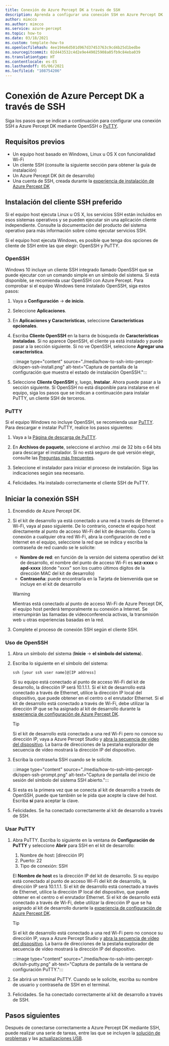 ```yaml
---
title: Conexión de Azure Percept DK a través de SSH
description: Aprenda a configurar una conexión SSH en Azure Percept DK con PuTTY
author: mimcco
ms.author: mimcco
ms.service: azure-percept
ms.topic: how-to
ms.date: 03/18/2021
ms.custom: template-how-to
ms.openlocfilehash: 4ee194e6d501d967d37453763c9cd4b25d1bedbe
ms.sourcegitcommit: 02d443532c4d2e9e449025908a05fb9c84eba039
ms.translationtype: HT
ms.contentlocale: es-ES
ms.lasthandoff: 05/06/2021
ms.locfileid: "108754206"
---
```

# <a name="connect-to-your-azure-percept-dk-over-ssh"></a>Conexión de Azure Percept DK a través de SSH

Siga los pasos que se indican a continuación para configurar una conexión SSH a Azure Percept DK mediante OpenSSH o [PuTTY](https://www.chiark.greenend.org.uk/~sgtatham/putty/latest.html).

## <a name="prerequisites"></a>Requisitos previos

- Un equipo host basado en Windows, Linux u OS X con funcionalidad Wi-Fi
- Un cliente SSH (consulte la siguiente sección para obtener la guía de instalación)
- Un Azure Percept DK (kit de desarrollo)
- Una cuenta de SSH, creada durante la [experiencia de instalación de Azure Percept DK](./quickstart-percept-dk-set-up.md)

## <a name="install-your-preferred-ssh-client"></a>Instalación del cliente SSH preferido

Si el equipo host ejecuta Linux u OS X, los servicios SSH están incluidos en esos sistemas operativos y se pueden ejecutar sin una aplicación cliente independiente. Consulte la documentación del producto del sistema operativo para más información sobre cómo ejecutar servicios SSH.

Si el equipo host ejecuta Windows, es posible que tenga dos opciones de cliente de SSH entre las que elegir: OpenSSH y PuTTY.

### <a name="openssh"></a>OpenSSH

Windows 10 incluye un cliente SSH integrado llamado OpenSSH que se puede ejecutar con un comando simple en un símbolo del sistema. Si está disponible, se recomienda usar OpenSSH con Azure Percept. Para comprobar si el equipo Windows tiene instalado OpenSSH, siga estos pasos:

1. Vaya a **Configuración** -> **de inicio**.

1. Seleccione **Aplicaciones**.

1. En **Aplicaciones y Características**, seleccione **Características opcionales**.

1. Escriba **Cliente OpenSSH** en la barra de búsqueda de **Características instaladas**. Si no aparece OpenSSH, el cliente ya está instalado y puede pasar a la sección siguiente. Si no ve OpenSSH, seleccione **Agregar una característica**.

    :::image type="content" source="./media/how-to-ssh-into-percept-dk/open-ssh-install.png" alt-text="Captura de pantalla de la configuración que muestra el estado de instalación OpenSSH.":::

1. Seleccione **Cliente OpenSSH** y, luego, **Instalar**. Ahora puede pasar a la sección siguiente. Si OpenSSH no está disponible para instalarse en el equipo, siga los pasos que se indican a continuación para instalar PuTTY, un cliente SSH de terceros.

### <a name="putty"></a>PuTTY

Si el equipo Windows no incluye OpenSSH, se recomienda usar [PuTTY](https://www.chiark.greenend.org.uk/~sgtatham/putty/latest.html). Para descargar e instalar PuTTY, realice los pasos siguientes:

1. Vaya a la [Página de descarga de PuTTY](https://www.chiark.greenend.org.uk/~sgtatham/putty/latest.html).

1. En **Archivos de paquete**, seleccione el archivo .msi de 32 bits o 64 bits para descargar el instalador. Si no está seguro de qué versión elegir, consulte las [Preguntas más frecuentes](https://www.chiark.greenend.org.uk/~sgtatham/putty/faq.html#faq-32bit-64bit).

1. Seleccione el instalador para iniciar el proceso de instalación. Siga las indicaciones según sea necesario.

1. Felicidades. Ha instalado correctamente el cliente SSH de PuTTY.

## <a name="initiate-the-ssh-connection"></a>Iniciar la conexión SSH

1. Encendido de Azure Percept DK.

1. Si el kit de desarrollo ya está conectado a una red a través de Ethernet o Wi-Fi, vaya al paso siguiente. De lo contrario, conecte el equipo host directamente al punto de acceso Wi-Fi del kit de desarrollo. Como la conexión a cualquier otra red Wi-Fi, abra la configuración de red e Internet en el equipo, seleccione la red que se indica y escriba la contraseña de red cuando se le solicite:

    - **Nombre de red**: en función de la versión del sistema operativo del kit de desarrollo, el nombre del punto de acceso Wi-Fi es **scz-xxxx** o **apd-xxxx** (donde "xxxx" son los cuatro últimos dígitos de la dirección MAC del kit de desarrollo)
    - **Contraseña**: puede encontrarla en la Tarjeta de bienvenida que se incluye en el kit de desarrollo

    > [!WARNING]
    > Mientras está conectado al punto de acceso Wi-Fi de Azure Percept DK, el equipo host perderá temporalmente su conexión a Internet. Se interrumpirán las llamadas de videoconferencia activas, la transmisión web u otras experiencias basadas en la red.

1. Complete el proceso de conexión SSH según el cliente SSH.

### <a name="using-openssh"></a>Uso de OpenSSH

1. Abra un símbolo del sistema (**Inicie** -> **el símbolo del sistema**).

1. Escriba lo siguiente en el símbolo del sistema:

    ```console
    ssh [your ssh user name]@[IP address]
    ```

    Si su equipo está conectado al punto de acceso Wi-Fi del kit de desarrollo, la dirección IP será 10.1.1.1. Si el kit de desarrollo está conectado a través de Ethernet, utilice la dirección IP local del dispositivo, que puede obtener en el centro o el enrutador Ethernet. Si el kit de desarrollo está conectado a través de Wi-Fi, debe utilizar la dirección IP que se ha asignado al kit de desarrollo durante la [experiencia de configuración de Azure Percept DK](./quickstart-percept-dk-set-up.md).

    > [!TIP]
    > Si el kit de desarrollo está conectado a una red Wi-Fi pero no conoce su dirección IP, vaya a Azure Percept Studio y [abra la secuencia de vídeo del dispositivo](./how-to-view-video-stream.md). La barra de direcciones de la pestaña explorador de secuencia de vídeo mostrará la dirección IP del dispositivo.

1. Escriba la contraseña SSH cuando se le solicite.

    :::image type="content" source="./media/how-to-ssh-into-percept-dk/open-ssh-prompt.png" alt-text="Captura de pantalla del inicio de sesión del símbolo del sistema SSH abierto.":::

1. Si esta es la primera vez que se conecta al kit de desarrollo a través de OpenSSH, puede que también se le pida que acepte la clave del host. Escriba **sí** para aceptar la clave.

1. Felicidades. Se ha conectado correctamente al kit de desarrollo a través de SSH.

### <a name="using-putty"></a>Usar PuTTY

1. Abra PuTTY. Escriba lo siguiente en la ventana de **Configuración de PuTTY** y seleccione **Abrir** para SSH en el kit de desarrollo:

    1. Nombre de host: [dirección IP]
    1. Puerto: 22
    1. Tipo de conexión: SSH

    El **Nombre de host** es la dirección IP del kit de desarrollo. Si su equipo está conectado al punto de acceso Wi-Fi del kit de desarrollo, la dirección IP será 10.1.1.1. Si el kit de desarrollo está conectado a través de Ethernet, utilice la dirección IP local del dispositivo, que puede obtener en el centro o el enrutador Ethernet. Si el kit de desarrollo está conectado a través de Wi-Fi, debe utilizar la dirección IP que se ha asignado al kit de desarrollo durante la [experiencia de configuración de Azure Percept DK](./quickstart-percept-dk-set-up.md).

    > [!TIP]
    > Si el kit de desarrollo está conectado a una red Wi-Fi pero no conoce su dirección IP, vaya a Azure Percept Studio y [abra la secuencia de vídeo del dispositivo](./how-to-view-video-stream.md). La barra de direcciones de la pestaña explorador de secuencia de vídeo mostrará la dirección IP del dispositivo.

    :::image type="content" source="./media/how-to-ssh-into-percept-dk/ssh-putty.png" alt-text="Captura de pantalla de la ventana de configuración PuTTY.":::

1. Se abrirá un terminal PuTTY. Cuando se le solicite, escriba su nombre de usuario y contraseña de SSH en el terminal.

1. Felicidades. Se ha conectado correctamente al kit de desarrollo a través de SSH.

## <a name="next-steps"></a>Pasos siguientes

Después de conectarse correctamente a Azure Percept DK mediante SSH, puede realizar una serie de tareas, entre las que se incluyen la [solución de problemas](./troubleshoot-dev-kit.md) y las [actualizaciones USB](./how-to-update-via-usb.md).